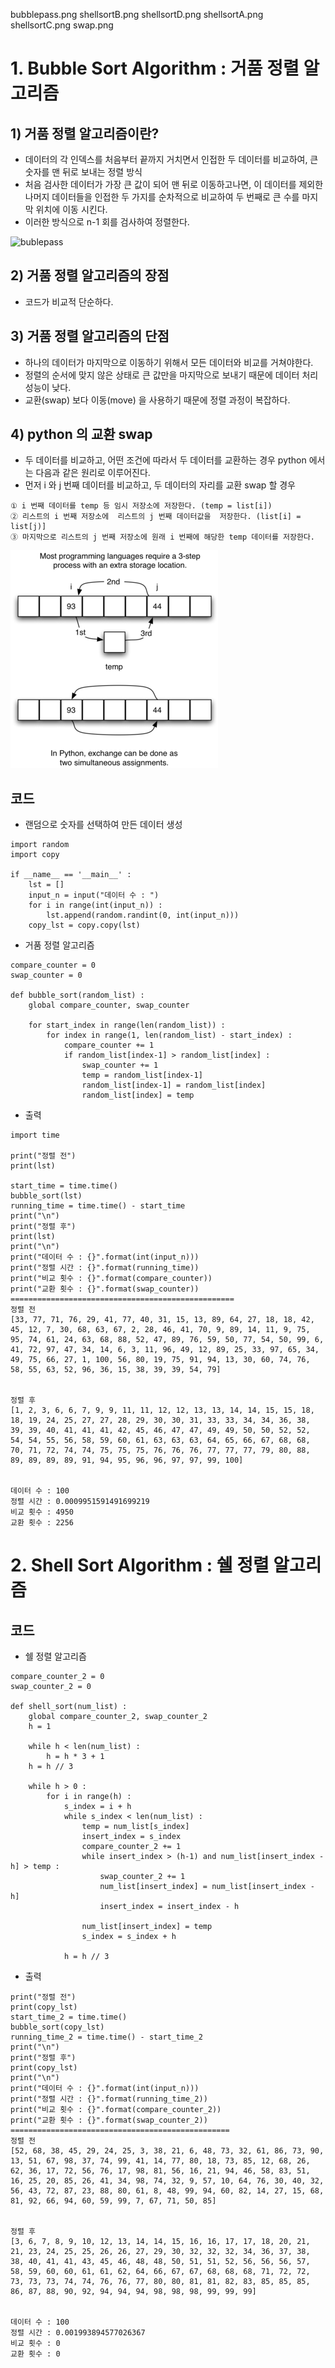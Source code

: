 
bubblepass.png	shellsortB.png	shellsortD.png
shellsortA.png	shellsortC.png	swap.png


# 1. Bubble Sort Algorithm : 거품 정렬 알고리즘
## 1) 거품 정렬 알고리즘이란?
- 데이터의 각 인덱스를 처음부터 끝까지 거치면서 인접한 두 데이터를 비교하여, 큰 숫자를 맨 뒤로 보내는 정렬 방식
- 처음 검사한 데이터가 가장 큰 값이 되어 맨 뒤로 이동하고나면, 이 데이터를 제외한 나머지 데이터들을 인접한 두 가지를 순차적으로 비교하여 두 번째로 큰 수를 마지막 위치에 이동 시킨다.
- 이러한 방식으로 n-1 회를 검사하여 정렬한다.

![bublepass](./images/bubbleapss.png)

## 2) 거품 정렬 알고리즘의 장점
- 코드가 비교적 단순하다.

## 3) 거품 정렬 알고리즘의 단점
- 하나의 데이터가 마지막으로 이동하기 위해서 모든 데이터와 비교를 거쳐야한다.
- 정렬의 순서에 맞지 않은 상태로 큰 값만을 마지막으로 보내기 때문에 데이터 처리 성능이 낮다.
- 교환(swap) 보다 이동(move) 을 사용하기 때문에 정렬 과정이 복잡하다.

## 4) python 의 교환 swap
- 두 데이터를 비교하고, 어떤 조건에 따라서 두 데이터를 교환하는 경우 python 에서는 다음과 같은 원리로 이루어진다.
- 먼저 i 와 j 번째 데이터를 비교하고, 두 데이터의 자리를 교환 swap 할 경우
```
① i 번째 데이터를 temp 등 임시 저장소에 저장한다. (temp = list[i])
② 리스트의 i 번째 저장소에  리스트의 j 번째 데이터값을  저장한다. (list[i] = list[j)]
③ 마지막으로 리스트의 j 번째 저장소에 원래 i 번째에 해당한 temp 데이터를 저장한다. 
```
![swap](./images/swap.png)

## 코드

- 랜덤으로 숫자를 선택하여 만든 데이터 생성
```
import random
import copy

if __name__ == '__main__' :
    lst = []
    input_n = input("데이터 수 : ")
    for i in range(int(input_n)) :
        lst.append(random.randint(0, int(input_n)))
    copy_lst = copy.copy(lst)
```

- 거품 정렬 알고리즘
```
compare_counter = 0
swap_counter = 0

def bubble_sort(random_list) :
    global compare_counter, swap_counter

    for start_index in range(len(random_list)) :
        for index in range(1, len(random_list) - start_index) :
            compare_counter += 1
            if random_list[index-1] > random_list[index] :
                swap_counter += 1
                temp = random_list[index-1]
                random_list[index-1] = random_list[index]
                random_list[index] = temp
```

- 출력
```
import time

print("정렬 전")
print(lst)

start_time = time.time()
bubble_sort(lst)
running_time = time.time() - start_time
print("\n")
print("정렬 후")
print(lst)
print("\n")
print("데이터 수 : {}".format(int(input_n)))
print("정렬 시간 : {}".format(running_time))
print("비교 횟수 : {}".format(compare_counter))
print("교환 횟수 : {}".format(swap_counter))
==================================================
정렬 전
[33, 77, 71, 76, 29, 41, 77, 40, 31, 15, 13, 89, 64, 27, 18, 18, 42, 45, 12, 7, 30, 68, 63, 67, 2, 28, 46, 41, 70, 9, 89, 14, 11, 9, 75, 95, 74, 61, 24, 63, 68, 88, 52, 47, 89, 76, 59, 50, 77, 54, 50, 99, 6, 41, 72, 97, 47, 34, 14, 6, 3, 11, 96, 49, 12, 89, 25, 33, 97, 65, 34, 49, 75, 66, 27, 1, 100, 56, 80, 19, 75, 91, 94, 13, 30, 60, 74, 76, 58, 55, 63, 52, 96, 36, 15, 38, 39, 39, 54, 79]


정렬 후
[1, 2, 3, 6, 6, 7, 9, 9, 11, 11, 12, 12, 13, 13, 14, 14, 15, 15, 18, 18, 19, 24, 25, 27, 27, 28, 29, 30, 30, 31, 33, 33, 34, 34, 36, 38, 39, 39, 40, 41, 41, 41, 42, 45, 46, 47, 47, 49, 49, 50, 50, 52, 52, 54, 54, 55, 56, 58, 59, 60, 61, 63, 63, 63, 64, 65, 66, 67, 68, 68, 70, 71, 72, 74, 74, 75, 75, 75, 76, 76, 76, 77, 77, 77, 79, 80, 88, 89, 89, 89, 89, 91, 94, 95, 96, 96, 97, 97, 99, 100]


데이터 수 : 100
정렬 시간 : 0.0009951591491699219
비교 횟수 : 4950
교환 횟수 : 2256
```
# 2. Shell Sort Algorithm : 쉘 정렬 알고리즘

## 코드

- 쉘 정렬 알고리즘
```
compare_counter_2 = 0
swap_counter_2 = 0

def shell_sort(num_list) :
    global compare_counter_2, swap_counter_2
    h = 1

    while h < len(num_list) :
        h = h * 3 + 1
    h = h // 3

    while h > 0 :
        for i in range(h) :
            s_index = i + h
            while s_index < len(num_list) :
                temp = num_list[s_index]
                insert_index = s_index
                compare_counter_2 += 1
                while insert_index > (h-1) and num_list[insert_index - h] > temp :
                    swap_counter_2 += 1
                    num_list[insert_index] = num_list[insert_index - h]
                    insert_index = insert_index - h

                num_list[insert_index] = temp
                s_index = s_index + h

            h = h // 3
```

- 출력
```
print("정렬 전")
print(copy_lst)
start_time_2 = time.time()
bubble_sort(copy_lst)
running_time_2 = time.time() - start_time_2
print("\n")
print("정렬 후")
print(copy_lst)
print("\n")
print("데이터 수 : {}".format(int(input_n)))
print("정렬 시간 : {}".format(running_time_2))
print("비교 횟수 : {}".format(compare_counter_2))
print("교환 횟수 : {}".format(swap_counter_2))
=================================================
정렬 전
[52, 68, 38, 45, 29, 24, 25, 3, 38, 21, 6, 48, 73, 32, 61, 86, 73, 90, 13, 51, 67, 98, 37, 74, 99, 41, 14, 77, 80, 18, 73, 85, 12, 68, 26, 62, 36, 17, 72, 56, 76, 17, 98, 81, 56, 16, 21, 94, 46, 58, 83, 51, 16, 25, 20, 85, 26, 41, 34, 98, 74, 32, 9, 57, 10, 64, 76, 30, 40, 32, 56, 43, 72, 87, 23, 88, 80, 61, 8, 48, 99, 94, 60, 82, 14, 27, 15, 68, 81, 92, 66, 94, 60, 59, 99, 7, 67, 71, 50, 85]


정렬 후
[3, 6, 7, 8, 9, 10, 12, 13, 14, 14, 15, 16, 16, 17, 17, 18, 20, 21, 21, 23, 24, 25, 25, 26, 26, 27, 29, 30, 32, 32, 32, 34, 36, 37, 38, 38, 40, 41, 41, 43, 45, 46, 48, 48, 50, 51, 51, 52, 56, 56, 56, 57, 58, 59, 60, 60, 61, 61, 62, 64, 66, 67, 67, 68, 68, 68, 71, 72, 72, 73, 73, 73, 74, 74, 76, 76, 77, 80, 80, 81, 81, 82, 83, 85, 85, 85, 86, 87, 88, 90, 92, 94, 94, 94, 98, 98, 98, 99, 99, 99]


데이터 수 : 100
정렬 시간 : 0.001993894577026367
비교 횟수 : 0
교환 횟수 : 0
```










